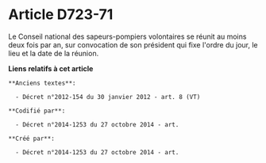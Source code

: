 # Article D723-71

Le Conseil national des sapeurs-pompiers volontaires se réunit au moins deux fois par an, sur convocation de son président
qui fixe l'ordre du jour, le lieu et la date de la réunion.

**Liens relatifs à cet article**

	**Anciens textes**:

	  - Décret n°2012-154 du 30 janvier 2012 - art. 8 (VT)

	**Codifié par**:

	  - Décret n°2014-1253 du 27 octobre 2014 - art.

	**Créé par**:

	  - Décret n°2014-1253 du 27 octobre 2014 - art.
